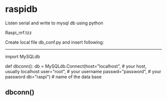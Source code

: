# raspidb
Listen serial and write to mysql db using python

Raspi_nrf.tzz

Create local file db_conf.py and insert following:

 --------------------------------------------------------------------------
import MySQLdb

def dbconn():
	db = MySQLdb.Connect(host="localhost", # your host, usually localhost
        user="root", # your username
        passwd="password", # your password
        db="raspi") # name of the data base

dbconn()
 --------------------------------------------------------------------------

